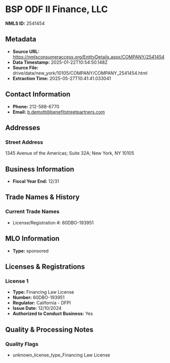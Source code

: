 # BSP ODF II Finance, LLC

**NMLS ID:** 2541454

## Metadata
- **Source URL:** https://nmlsconsumeraccess.org/EntityDetails.aspx/COMPANY/2541454
- **Data Timestamp:** 2025-01-22T10:54:50.148Z
- **Source File:** drive/data/new_york/10105/COMPANY/COMPANY_2541454.html
- **Extraction Time:** 2025-05-27T10:41:41.033041

## Contact Information
- **Phone:** 212-588-6770
- **Email:** b.demott@benefitstreetpartners.com

## Addresses
### Street Address
1345 Avenue of the Americas; Suite 32A; New York, NY 10105

## Business Information
- **Fiscal Year End:** 12/31

## Trade Names & History
### Current Trade Names
- License/Registration #: 60DBO-193951

## MLO Information
- **Type:** sponsored

## Licenses & Registrations

### License 1
- **Type:** Financing Law License
- **Number:** 60DBO-193951
- **Regulator:** California - DFPI
- **Issue Date:** 12/10/2024
- **Authorized to Conduct Business:** Yes

## Quality & Processing Notes
### Quality Flags
- unknown_license_type_Financing Law License
